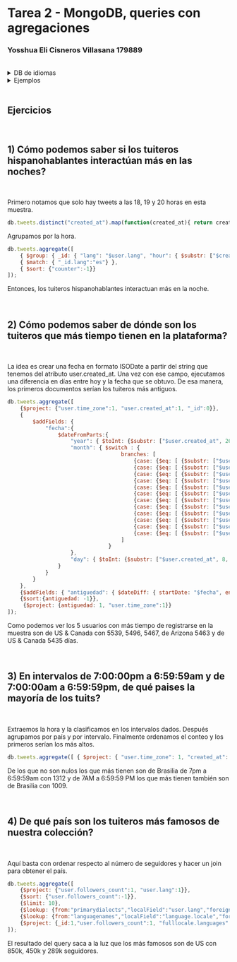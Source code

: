 # Tarea 2 - MongoDB, queries con agregaciones
### Yosshua Eli Cisneros Villasana 179889
<br/>
<details><summary>DB de idiomas</summary>
<p>

## Abreviaciones
```javascript
db.primarydialects.insertMany([
	{"lang":"af", "locale":"af-ZA"},
	{"lang":"ar", "locale":"ar"},
	{"lang":"bg", "locale":"bg-BG"},
	{"lang":"ca", "locale":"ca-AD"},
	{"lang":"cs", "locale":"cs-CZ"},
	{"lang":"cy", "locale":"cy-GB"},
	{"lang":"da", "locale":"da-DK"},
	{"lang":"de", "locale":"de-DE"},
	{"lang":"el", "locale":"el-GR"},
	{"lang":"en", "locale":"en-US"},
	{"lang":"es", "locale":"es-ES"},
	{"lang":"et", "locale":"et-EE"},
	{"lang":"eu", "locale":"eu"},
	{"lang":"fa", "locale":"fa-IR"},
	{"lang":"fi", "locale":"fi-FI"},
	{"lang":"fr", "locale":"fr-FR"},
	{"lang":"he", "locale":"he-IL"},
	{"lang":"hi", "locale":"hi-IN"},
	{"lang":"hr", "locale":"hr-HR"},
	{"lang":"hu", "locale":"hu-HU"},
	{"lang":"id", "locale":"id-ID"},
	{"lang":"is", "locale":"is-IS"},
	{"lang":"it", "locale":"it-IT"},
	{"lang":"ja", "locale":"ja-JP"},
	{"lang":"km", "locale":"km-KH"},
	{"lang":"ko", "locale":"ko-KR"},
	{"lang":"la", "locale":"la"},
	{"lang":"lt", "locale":"lt-LT"},
	{"lang":"lv", "locale":"lv-LV"},
	{"lang":"mn", "locale":"mn-MN"},
	{"lang":"nb", "locale":"nb-NO"},
	{"lang":"nl", "locale":"nl-NL"},
	{"lang":"nn", "locale":"nn-NO"},
	{"lang":"pl", "locale":"pl-PL"},
	{"lang":"pt", "locale":"pt-PT"},
	{"lang":"ro", "locale":"ro-RO"},
	{"lang":"ru", "locale":"ru-RU"},
	{"lang":"sk", "locale":"sk-SK"},
	{"lang":"sl", "locale":"sl-SI"},
	{"lang":"sr", "locale":"sr-RS"},
	{"lang":"sv", "locale":"sv-SE"},
	{"lang":"th", "locale":"th-TH"},
	{"lang":"tr", "locale":"tr-TR"},
	{"lang":"uk", "locale":"uk-UA"},
	{"lang":"vi", "locale":"vi-VN"},
	{"lang":"zh", "locale":"zh-CN"}
]);
```
## Abreviación con nombre
```javascript
db.languagenames.insertMany([{"locale":"af-ZA", "languages":[
            "Afrikaans",
            "Afrikaans"
]},
{"locale":"ar", "languages":[
            "العربية",
            "Arabic"
]},
{"locale":"bg-BG", "languages":[
            "Български",
            "Bulgarian"
]},
{"locale":"ca-AD", "languages":[
            "Català",
            "Catalan"
]},
{"locale":"cs-CZ", "languages":[
            "Čeština",
            "Czech"
]},
{"locale":"cy-GB", "languages":[
            "Cymraeg",
            "Welsh"
]},
{"locale":"da-DK", "languages":[
            "Dansk",
            "Danish"
]},
{"locale":"de-AT", "languages":[
            "Deutsch (Österreich)",
            "German (Austria)"
]},
{"locale":"de-CH", "languages":[
            "Deutsch (Schweiz)",
            "German (Switzerland)"
]},
{"locale":"de-DE", "languages":[
            "Deutsch (Deutschland)",
            "German (Germany)"
]},
{"locale":"el-GR", "languages":[
            "Ελληνικά",
            "Greek"
]},
{"locale":"en-GB", "languages":[
            "English (UK)",
            "English (UK)"
]},
{"locale":"en-US", "languages":[
            "English (US)",
            "English (US)"
]},
{"locale":"es-CL", "languages":[
            "Español (Chile)",
            "Spanish (Chile)"
]},
{"locale":"es-ES", "languages":[
            "Español (España)",
            "Spanish (Spain)"
]},
{"locale":"es-MX", "languages":[
            "Español (México)",
            "Spanish (Mexico)"
]},
{"locale":"et-EE", "languages":[
            "Eesti keel",
            "Estonian"
]},
{"locale":"eu", "languages":[
            "Euskara",
            "Basque"
]},
{"locale":"fa-IR", "languages":[
            "فارسی",
            "Persian"
]},
{"locale":"fi-FI", "languages":[
            "Suomi",
            "Finnish"
]},
{"locale":"fr-CA", "languages":[
            "Français (Canada)",
            "French (Canada)"
]},
{"locale":"fr-FR", "languages":[
            "Français (France)",
            "French (France)"
]},
{"locale":"he-IL", "languages":[
            "עברית",
            "Hebrew"
]},
{"locale":"hi-IN", "languages":[
            "हिंदी",
            "Hindi"
]},
{"locale":"hr-HR", "languages":[
            "Hrvatski",
            "Croatian"
]},
{"locale":"hu-HU", "languages":[
            "Magyar",
            "Hungarian"
]},
{"locale":"id-ID", "languages":[
            "Bahasa Indonesia",
            "Indonesian"    
]},
{"locale":"is-IS", "languages":[
            "Íslenska",
            "Icelandic"
]},
{"locale":"it-IT", "languages":[
            "Italiano",
            "Italian"
]},
{"locale":"ja-JP", "languages":[
            "日本語",
            "Japanese"
]},
{"locale":"km-KH", "languages":[
            "ភាសាខ្មែរ",
            "Khmer"
]},
{"locale":"ko-KR", "languages":[
            "한국어",
            "Korean"
]},
{"locale":"la", "languages":[
            "Latina",
            "Latin"
]},
{"locale":"lt-LT", "languages":[
            "Lietuvių kalba",
            "Lithuanian"
]},
{"locale":"lv-LV", "languages":[
            "Latviešu",
            "Latvian"
]},
{"locale":"mn-MN", "languages":[
            "Монгол",
            "Mongolian"
]},
{"locale":"nb-NO", "languages":[
            "Norsk bokmål",
            "Norwegian (Bokmål)"
]},
{"locale":"nl-NL", "languages":[
            "Nederlands",
            "Dutch"
]},
{"locale":"nn-NO", "languages":[
            "Norsk nynorsk",
            "Norwegian (Nynorsk)"
]},
{"locale":"pl-PL", "languages":[
            "Polski",
            "Polish"
]},
{"locale":"pt-BR", "languages":[
            "Português (Brasil)",
            "Portuguese (Brazil)"
]},
{"locale":"pt-PT", "languages":[
            "Português (Portugal)",
            "Portuguese (Portugal)"
]},
{"locale":"ro-RO", "languages":[
            "Română",
            "Romanian"
]},
{"locale":"ru-RU", "languages":[
            "Русский",
            "Russian"
]},
{"locale":"sk-SK", "languages":[
            "Slovenčina",
            "Slovak"
]},
{"locale":"sl-SI", "languages":[
            "Slovenščina",
            "Slovenian"
]},
{"locale":"sr-RS", "languages":[
            "Српски / Srpski",
            "Serbian"
]},
{"locale":"sv-SE", "languages":[
            "Svenska",
            "Swedish"
]},
{"locale":"th-TH", "languages":[
            "ไทย",
            "Thai"
]},
{"locale":"tr-TR", "languages":[
            "Türkçe",
            "Turkish"
]},
{"locale":"uk-UA", "languages":[
            "Українська",
            "Ukrainian"
]},
{"locale":"vi-VN", "languages":[
            "Tiếng Việt",
            "Vietnamese"
]},
{"locale":"zh-CN", "languages":[
            "中文 (中国大陆)",
            "Chinese (PRC)"
]},
{"locale":"zh-TW", "languages":[
            "中文 (台灣)",
            "Chinese (Taiwan)"
        ]}]);
```
</p>
</details>

<details><summary>Ejemplos</summary>
<p>
- Qué idiomas base son los que más tuitean con hashtags? Cuál con URLs? Y con @?

```javascript
// Con Hashtags
db.tweets.aggregate([
	{$lookup: {from:"primarydialects","localField":"user.lang","foreignField":"lang","as":"language"}},
	{$lookup: {from:"languagenames","localField":"language.locale","foreignField":"locale","as":"fulllocale"}},
	{$match:{"entities.hashtags":{$not:{$size:0}}}},
	{$group: {_id:"$fulllocale.languages", "conteo": {$count:{}}}}
])

// Con URLs
db.tweets.aggregate([
	{$lookup: {from:"primarydialects","localField":"user.lang","foreignField":"lang","as":"language"}},
	{$lookup: {from:"languagenames","localField":"language.locale","foreignField":"locale","as":"fulllocale"}},
	{$match:{"entities.urls":{$not:{$size:0}}}},
	{$group: {_id:"$fulllocale.languages", "conteo": {$count:{}}}}
])

// Con User Mentions
db.tweets.aggregate([
	{$match:{"entities.user_mentions":{$not:{$size:0}}}},
	{$group: {_id:"$user.lang", "conteo": {$count:{}}}},
	{$lookup: {from:"primarydialects","localField":"_id","foreignField":"lang","as":"language"}},
	{$lookup: {from:"languagenames","localField":"language.locale","foreignField":"locale","as":"fulllocale"}},
])
```
- Qué idioma base es el que más hashtags usa en sus tuits?

```javascript
db.tweets.aggregate([
	{$group: {_id:"$user.lang", "totalHashtags": {$sum:{$size:"$entities.hashtags"}}}},
	{$lookup: {from:"primarydialects","localField":"_id","foreignField":"lang","as":"language"}},
	{$lookup: {from:"languagenames","localField":"language.locale","foreignField":"locale","as":"fulllocale"}},
	{$project:{"language":0}},
	{$sort:{"totalHashtags":-1}}
])
```
</p>
</details>

<br/>

## Ejercicios
<br/>

## 1) Cómo podemos saber si los tuiteros hispanohablantes interactúan más en las noches?
<br/>

Primero notamos que solo hay tweets a las 18, 19 y 20 horas en esta muestra.

```javascript
db.tweets.distinct("created_at").map(function(created_at){ return created_at.substring(11, 13)}).filter((v,i,a) => a.indexOf(v) == i);
```
Agrupamos por la hora.
```javascript
db.tweets.aggregate([ 
    { $group: { _id: { "lang": "$user.lang", "hour": { $substr: ["$created_at", 11, 2] } }, "counter": { $count: {} } } }, 
    { $match: { "_id.lang":"es"} }, 
    { $sort: {"counter":-1}}
]);
```

Entonces, los tuiteros hispanohablantes interactuan más en la noche.

<br/>

## 2) Cómo podemos saber de dónde son los tuiteros que más tiempo tienen en la plataforma?
<br/>


La idea es crear una fecha en formato ISODate a partir del string que tenemos del atributo user.created_at.
Una vez con ese campo, ejecutamos una diferencia en días entre hoy y la fecha que se obtuvo.
De esa manera, los primeros documentos serían los tuiteros más antiguos.

```javascript
db.tweets.aggregate([
    {$project: {"user.time_zone":1, "user.created_at":1, "_id":0}},
    {
        $addFields: {
            "fecha":{ 
                $dateFromParts:{
                    "year": { $toInt: {$substr: ["$user.created_at", 26, 4] }}, 
                    "month": { $switch : { 
                                    branches: [
                                        {case: {$eq: [ {$substr: ["$user.created_at", 4, 3]},  "Jan"]}, then: 1},
                                        {case: {$eq: [ {$substr: ["$user.created_at", 4, 3]},  "Feb"]}, then: 2},
                                        {case: {$eq: [ {$substr: ["$user.created_at", 4, 3]},  "Mar"]}, then: 3},
                                        {case: {$eq: [ {$substr: ["$user.created_at", 4, 3]},  "Apr"]}, then: 4},
                                        {case: {$eq: [ {$substr: ["$user.created_at", 4, 3]},  "May"]}, then: 5},
                                        {case: {$eq: [ {$substr: ["$user.created_at", 4, 3]},  "Jun"]}, then: 6},
                                        {case: {$eq: [ {$substr: ["$user.created_at", 4, 3]},  "Jul"]}, then: 7},
                                        {case: {$eq: [ {$substr: ["$user.created_at", 4, 3]},  "Aug"]}, then: 8},
                                        {case: {$eq: [ {$substr: ["$user.created_at", 4, 3]},  "Sep"]}, then: 9},
                                        {case: {$eq: [ {$substr: ["$user.created_at", 4, 3]},  "Oct"]}, then: 10},
                                        {case: {$eq: [ {$substr: ["$user.created_at", 4, 3]},  "Nov"]}, then: 11},
                                        {case: {$eq: [ {$substr: ["$user.created_at", 4, 3]},  "Dec"]}, then: 12}
                                    ]
                                }                                     
                    },
                    "day": { $toInt: {$substr: ["$user.created_at", 8, 2] }}
                }
            }
        }
    },
    {$addFields: { "antiguedad": { $dateDiff: { startDate: "$fecha", endDate: new ISODate(), unit: "day"} }}},
    {$sort:{antiguedad: -1}},         
     {$project: {antiguedad: 1, "user.time_zone":1}}     
]);
```
Como podemos ver los 5 usuarios con más tiempo de registrarse en la muestra son de US & Canada con 5539, 5496, 5467, de Arizona 5463 y de US & Canada 5435 días.


<br/>

## 3) En intervalos de 7:00:00pm a 6:59:59am y de 7:00:00am a 6:59:59pm, de qué paises la mayoría de los tuits?
<br/>


Extraemos la hora y la clasificamos en los intervalos dados.
Después agrupamos por país y por intervalo.
Finalmente ordenamos el conteo y los primeros serían los más altos.
```javascript
db.tweets.aggregate([ { $project: { "user.time_zone": 1, "created_at": 1, "_id": 0 } }, { $addFields: { "hora": { $toInt: { $substr: ["$created_at", 11, 2] } } } }, { $addFields: { "tipo": { $switch: { branches: [ { case: { $or: [{ $gte: ["$hora", 19] }, { $lte: ["$hora", 6] }] }, then: "7 PM - 6:59:59 AM" }], default: "7 AM - 6:59:59 PM" } } } }, { $group: { _id: { "country": "$user.time_zone", "Intervalo": "$tipo" }, "usuarios": { $count: {} } } },  { $sort: { "usuarios": -1 } }]);
```

De los que no son nulos los que más tienen son de Brasilia de 7pm a 6:59:59am con 1312 y de 7AM a 6:59:59 PM los que más tienen también son de Brasilia con 1009.

<br/>

## 4) De qué país son los tuiteros más famosos de nuestra colección?
<br/>

Aquí basta con ordenar respecto al número de seguidores y hacer un join para obtener el país.
```javascript
db.tweets.aggregate([         
    {$project: {"user.followers_count":1, "user.lang":1}}, 
    {$sort: {"user.followers_count":-1}},   
    {$limit: 10},
    {$lookup: {from:"primarydialects","localField":"user.lang","foreignField":"lang","as":"language"}},
    {$lookup: {from:"languagenames","localField":"language.locale","foreignField":"locale","as":"fulllocale"}},
    {$project: {_id:1,"user.followers_count":1, "fulllocale.languages":1}}
]);

```

El resultado del query saca a la luz que los más famosos son de US con 850k, 450k y 289k seguidores.

